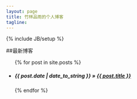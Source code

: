 ```yaml
---
layout: page
title: 竹林品雨的个人博客
tagline: 
---
```

{% include JB/setup %}

##最新博客

<ul class="posts">
  {% for post in site.posts %}
    <li><h5><span>{{ post.date | date_to_string }}</span> &raquo; <a href="{{ BASE_PATH }}{{ post.url }}">{{ post.title }}</a></h5></li>
  {% endfor %}
</ul>





